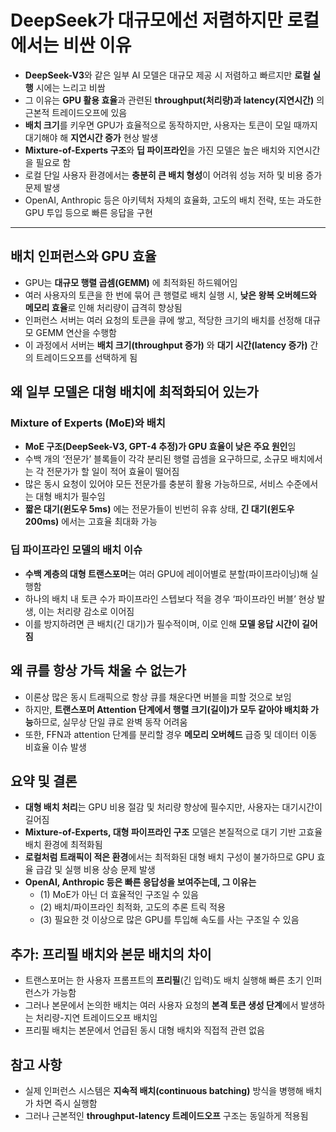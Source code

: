# DeepSeek가 대규모에선 저렴하지만 로컬에서는 비싼 이유


* **DeepSeek-V3**와 같은 일부 AI 모델은 대규모 제공 시 저렴하고 빠르지만 **로컬 실행** 시에는 느리고 비쌈
* 그 이유는 **GPU 활용 효율**과 관련된 **throughput(처리량)과 latency(지연시간)** 의 근본적 트레이드오프에 있음
* **배치 크기**를 키우면 GPU가 효율적으로 동작하지만, 사용자는 토큰이 모일 때까지 대기해야 해 **지연시간 증가** 현상 발생
* **Mixture-of-Experts 구조**와 **딥 파이프라인**을 가진 모델은 높은 배치와 지연시간을 필요로 함
* 로컬 단일 사용자 환경에서는 **충분히 큰 배치 형성**이 어려워 성능 저하 및 비용 증가 문제 발생
* OpenAI, Anthropic 등은 아키텍처 자체의 효율화, 고도의 배치 전략, 또는 과도한 GPU 투입 등으로 빠른 응답을 구현

---

배치 인퍼런스와 GPU 효율
---------------

* GPU는 **대규모 행렬 곱셈(GEMM)** 에 최적화된 하드웨어임
* 여러 사용자의 토큰을 한 번에 묶어 큰 행렬로 배치 실행 시, **낮은 왕복 오버헤드와 메모리 효율**로 인해 처리량이 급격히 향상됨
* 인퍼런스 서버는 여러 요청의 토큰을 큐에 쌓고, 적당한 크기의 배치를 선정해 대규모 GEMM 연산을 수행함
* 이 과정에서 서버는 **배치 크기(throughput 증가)** 와 **대기 시간(latency 증가)** 간의 트레이드오프를 선택하게 됨

왜 일부 모델은 대형 배치에 최적화되어 있는가
-------------------------

### Mixture of Experts (MoE)와 배치

* **MoE 구조(DeepSeek-V3, GPT-4 추정)가 GPU 효율이 낮은 주요 원인**임
* 수백 개의 ‘전문가’ 블록들이 각각 분리된 행렬 곱셈을 요구하므로, 소규모 배치에서는 각 전문가가 할 일이 적어 효율이 떨어짐
* 많은 동시 요청이 있어야 모든 전문가를 충분히 활용 가능하므로, 서비스 수준에서는 대형 배치가 필수임
* **짧은 대기(윈도우 5ms)** 에는 전문가들이 빈번히 유휴 상태, **긴 대기(윈도우 200ms)** 에서는 고효율 최대화 가능

### 딥 파이프라인 모델의 배치 이슈

* **수백 계층의 대형 트랜스포머**는 여러 GPU에 레이어별로 분할(파이프라이닝)해 실행함
* 하나의 배치 내 토큰 수가 파이프라인 스텝보다 적을 경우 ‘파이프라인 버블’ 현상 발생, 이는 처리량 감소로 이어짐
* 이를 방지하려면 큰 배치(긴 대기)가 필수적이며, 이로 인해 **모델 응답 시간이 길어짐**

왜 큐를 항상 가득 채울 수 없는가
-------------------

* 이론상 많은 동시 트래픽으로 항상 큐를 채운다면 버블을 피할 것으로 보임
* 하지만, **트랜스포머 Attention 단계에서 행렬 크기(길이)가 모두 같아야 배치화 가능**하므로, 실무상 단일 큐로 완벽 동작 어려움
* 또한, FFN과 attention 단계를 분리할 경우 **메모리 오버헤드** 급증 및 데이터 이동 비효율 이슈 발생

요약 및 결론
-------

* **대형 배치 처리**는 GPU 비용 절감 및 처리량 향상에 필수지만, 사용자는 대기시간이 길어짐
* **Mixture-of-Experts, 대형 파이프라인 구조** 모델은 본질적으로 대기 기반 고효율 배치 환경에 최적화됨
* **로컬처럼 트래픽이 적은 환경**에서는 최적화된 대형 배치 구성이 불가하므로 GPU 효율 급감 및 실행 비용 상승 문제 발생
* **OpenAI, Anthropic 등은 빠른 응답성을 보여주는데, 그 이유는**
  + (1) MoE가 아닌 더 효율적인 구조일 수 있음
  + (2) 배치/파이프라인 최적화, 고도의 추론 트릭 적용
  + (3) 필요한 것 이상으로 많은 GPU를 투입해 속도를 사는 구조일 수 있음

추가: 프리필 배치와 본문 배치의 차이
---------------------

* 트랜스포머는 한 사용자 프롬프트의 **프리필**(긴 입력)도 배치 실행해 빠른 초기 인퍼런스가 가능함
* 그러나 본문에서 논의한 배치는 여러 사용자 요청의 **본격 토큰 생성 단계**에서 발생하는 처리량-지연 트레이드오프 배치임
* 프리필 배치는 본문에서 언급된 동시 대형 배치와 직접적 관련 없음

참고 사항
-----

* 실제 인퍼런스 시스템은 **지속적 배치(continuous batching)** 방식을 병행해 배치가 차면 즉시 실행함
* 그러나 근본적인 **throughput-latency 트레이드오프** 구조는 동일하게 적용됨
